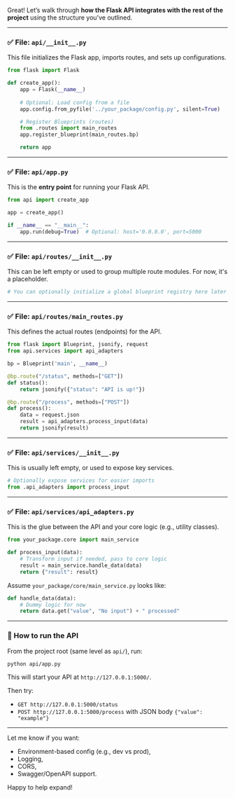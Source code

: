 Great! Let’s walk through **how the Flask API integrates with the rest of the project** using the structure you've outlined.

---

### ✅ File: `api/__init__.py`

This file initializes the Flask app, imports routes, and sets up configurations.

```python
from flask import Flask

def create_app():
    app = Flask(__name__)
    
    # Optional: Load config from a file
    app.config.from_pyfile('../your_package/config.py', silent=True)

    # Register Blueprints (routes)
    from .routes import main_routes
    app.register_blueprint(main_routes.bp)

    return app
```

---

### ✅ File: `api/app.py`

This is the **entry point** for running your Flask API.

```python
from api import create_app

app = create_app()

if __name__ == "__main__":
    app.run(debug=True)  # Optional: host='0.0.0.0', port=5000
```

---

### ✅ File: `api/routes/__init__.py`

This can be left empty or used to group multiple route modules. For now, it's a placeholder.

```python
# You can optionally initialize a global blueprint registry here later
```

---

### ✅ File: `api/routes/main_routes.py`

This defines the actual routes (endpoints) for the API.

```python
from flask import Blueprint, jsonify, request
from api.services import api_adapters

bp = Blueprint('main', __name__)

@bp.route("/status", methods=["GET"])
def status():
    return jsonify({"status": "API is up!"})

@bp.route("/process", methods=["POST"])
def process():
    data = request.json
    result = api_adapters.process_input(data)
    return jsonify(result)
```

---

### ✅ File: `api/services/__init__.py`

This is usually left empty, or used to expose key services.

```python
# Optionally expose services for easier imports
from .api_adapters import process_input
```

---

### ✅ File: `api/services/api_adapters.py`

This is the glue between the API and your core logic (e.g., utility classes).

```python
from your_package.core import main_service

def process_input(data):
    # Transform input if needed, pass to core logic
    result = main_service.handle_data(data)
    return {"result": result}
```

Assume `your_package/core/main_service.py` looks like:

```python
def handle_data(data):
    # Dummy logic for now
    return data.get("value", "No input") + " processed"
```

---

### 🚀 How to run the API

From the project root (same level as `api/`), run:

```bash
python api/app.py
```

This will start your API at `http://127.0.0.1:5000/`.

Then try:

- `GET http://127.0.0.1:5000/status`
- `POST http://127.0.0.1:5000/process` with JSON body `{"value": "example"}`

---

Let me know if you want:
- Environment-based config (e.g., dev vs prod),
- Logging,
- CORS,
- Swagger/OpenAPI support.

Happy to help expand!